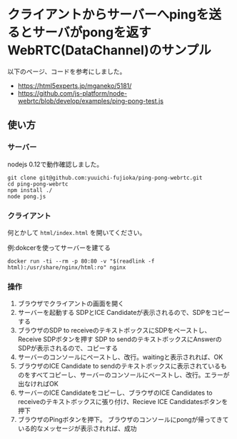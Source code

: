 # クライアントからサーバーへpingを送るとサーバがpongを返すWebRTC(DataChannel)のサンプル

以下のページ、コードを参考にしました。
* https://html5experts.jp/mganeko/5181/
* https://github.com/js-platform/node-webrtc/blob/develop/examples/ping-pong-test.js

## 使い方

### サーバー

nodejs 0.12で動作確認しました。

```
git clone git@github.com:yuuichi-fujioka/ping-pong-webrtc.git
cd ping-pong-webrtc
npm install ./
node pong.js
```

### クライアント

何とかして ``` html/index.html ``` を開いてください。

例:dokcerを使ってサーバーを建てる

```
docker run -ti --rm -p 80:80 -v "$(readlink -f html):/usr/share/nginx/html:ro" nginx
```


### 操作

1. ブラウザでクライアントの画面を開く
2. サーバーを起動する
 SDPとICE Candidateが表示されるので、SDPをコピーする
3. ブラウザのSDP to receiveのテキストボックスにSDPをペーストし、Receive SDPボタンを押す
 SDP to sendのテキストボックスにAnswerのSDPが表示されるので、コピーする
4. サーバーのコンソールにペーストし、改行。waitingと表示されれば、OK
5. ブラウザのICE Candidate to sendのテキストボックスに表示されているものをすべてコピーし、サーバーのコンソールにペーストし、改行。エラーが出なければOK
6. サーバーのICE Candidateをコピーし、ブラウザのICE Candidates to receiveのテキストボックスに張り付け、Recieve ICE Candidatesボタンを押下
7. ブラウザのPingボタンを押下。
 ブラウザのコンソールにpongが帰ってきている的なメッセージが表示されれば、成功

